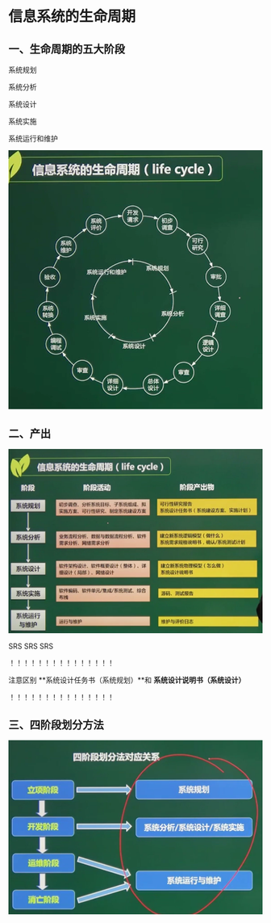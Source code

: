 # 信息系统的生命周期

## 一、生命周期的五大阶段



系统规划

系统分析

系统设计

系统实施

系统运行和维护

![image-20210225103110431](../picture/image-20210225103110431.png)





## 二、产出

![image-20210225104528829](../picture/image-20210225104528829.png)



SRS SRS SRS 

！！！！！！！！！！！！！！！

注意区别 **系统设计任务书（系统规划）**和 **系统设计说明书（系统设计）**

！！！！！！！！！！！！！！！

## 三、四阶段划分方法

![image-20210225105006452](../picture/image-20210225105006452.png)























